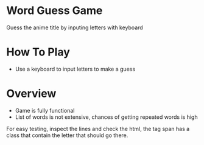 # Word Guess Game
Guess the anime title by inputing letters with keyboard

# How To Play
- Use a keyboard to input letters to make a guess

# Overview
- Game is fully functional
- List of words is not extensive, chances of getting repeated words is high

For easy testing, inspect the lines and check the html, the tag span has a class that contain the letter that should go there.

